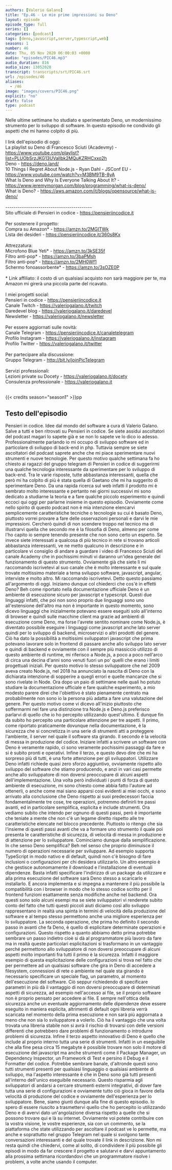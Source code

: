 ```yaml
---
authors: [Valerio Galano]
title: "Ep.46 - Le mie prime impressioni su Deno"
layout: episode
episode_type: full
series: []
categories: [podcast]
tags: [deno,javascript,server,typescript,web]
seasons: 1
number: 46
date: Thu, 05 Nov 2020 06:00:03 +0000
audio: "episodes/PIC46.mp3"
audio_duration: 816
audio_size: 13052028
transcript: transcripts/srt/PIC46.srt
url: /episodes/46
aliases: 
  - /46
image: "images/covers/PIC46.png"
explicit: "no"
draft: false
type: podcast
---
```

Nelle ultime settimane ho studiato e sperimentato Deno, un modernissimo strumento per lo sviluppo di software. In questo episodio ne condivido gli aspetti che mi hanno colpito di più.<br /><br />I link dell'episodio di oggi: <br />La playlist su Deno di Francesco Sciuti (Acadevmy) - <a href="https://www.youtube.com/playlist?list=PLUObSrzJKG13UValIbk2MQuKZRHCxxo2h" rel="noopener">https://www.youtube.com/playlist?list=PLUObSrzJKG13UValIbk2MQuKZRHCxxo2h</a> <br />Deno - <a href="https://deno.land/" rel="noopener">https://deno.land/</a> <br />10 Things I Regret About Node.js - Ryan Dahl - JSConf EU - <a href="https://www.youtube.com/watch?v=M3BM9TB-8yA" rel="noopener">https://www.youtube.com/watch?v=M3BM9TB-8yA</a> <br />What Is Deno and Why Is Everyone Talking About It? - <a href="https://www.jeremymorgan.com/blog/programming/what-is-deno/" rel="noopener">https://www.jeremymorgan.com/blog/programming/what-is-deno/</a> <br />What is Deno? - <a href="https://aws.amazon.com/it/blogs/opensource/what-is-deno/" rel="noopener">https://aws.amazon.com/it/blogs/opensource/what-is-deno/</a> <br /><br />------------------------------------------<br />Sito ufficiale di Pensieri in codice - <a href="https://pensieriincodice.it" rel="noopener">https://pensieriincodice.it</a> <br /><br />Per sostenere il progetto:<br />Compra su Amazon* - <a href="https://amzn.to/2MGITWk" rel="noopener">https://amzn.to/2MGITWk</a>  <br />Lista dei desideri - <a href="https://pensieriincodice.it/360s8Kx" rel="noopener">https://pensieriincodice.it/360s8Kx</a> <br /><br />Attrezzatura:<br />Microfono Blue Yeti* - <a href="https://amzn.to/3kSE35f" rel="noopener">https://amzn.to/3kSE35f</a>  <br />Filtro anti-pop* - <a href="https://amzn.to/3baPMsh" rel="noopener">https://amzn.to/3baPMsh</a>  <br />Filtro anti-pop* - <a href="https://amzn.to/2MH0Wf1" rel="noopener">https://amzn.to/2MH0Wf1</a>  <br />Schermo fonoassorbente* - <a href="https://amzn.to/3sOZE0P" rel="noopener">https://amzn.to/3sOZE0P</a>  <br /><br />* Link affiliato: il costo di un qualsiasi acquisto non sarà maggiore per te, ma Amazon mi girerà una piccola parte del ricavato. <br /><br />I miei progetti social:<br />Pensieri in codice - <a href="https://pensieriincodice.it" rel="noopener">https://pensieriincodice.it</a> <br />Canale Twitch - <a href="https://valeriogalano.it/twitch" rel="noopener">https://valeriogalano.it/twitch</a> <br />Daredevel blog - <a href="https://valeriogalano.it/daredevel" rel="noopener">https://valeriogalano.it/daredevel</a> <br />Newsletter - <a href="https://valeriogalano.it/newsletter" rel="noopener">https://valeriogalano.it/newsletter</a> <br /><br />Per essere aggiornati sulle novità:<br />Canale Telegram - <a href="https://pensieriincodice.it/canaletelegram" rel="noopener">https://pensieriincodice.it/canaletelegram</a> <br />Profilo Instagram - <a href="https://valeriogalano.it/instagram" rel="noopener">https://valeriogalano.it/instagram</a> <br />Profilo Twitter - <a href="https://valeriogalano.it/twitter" rel="noopener">https://valeriogalano.it/twitter</a> <br /><br />Per partecipare alla discussione:<br />Gruppo Telegram - <a href="http://bit.ly/joinPicTelegram" rel="noopener">http://bit.ly/joinPicTelegram</a> <br /><br />Servizi professionali:<br />Lezioni private su Docety - <a href="https://valeriogalano.it/docety" rel="noopener">https://valeriogalano.it/docety</a> <br />Consulenza professionale - <a href="https://valeriogalano.it" rel="noopener">https://valeriogalano.it</a> <br /><br />

{{< credits season="season1" >}}pp

<!-- more -->

## Testo dell'episodio

Pensieri in codice. Idee dal mondo del software a cura di Valerio Galano.
Salve a tutti e ben ritrovati su Pensieri in codice. Se siete assidui ascoltatori del podcast
magari lo sapete già e se non lo sapete ve lo dico io adesso. Professionalmente parlando io mi
occupo di sviluppo software ed in particolare di sviluppo di back-end in php. Tuttavia sempre se
siete ascoltatori del podcast saprete anche che mi piace sperimentare nuovi strumenti e nuove
tecnologie. Per questo motivo qualche settimana fa ho chiesto ai ragazzi del gruppo telegram di
Pensieri in codice di suggerirmi una qualche tecnologia interessante da sperimentare per lo
sviluppo di back-end. Tra le varie risposte, tutte abbastanza interessanti, quella che però
mi ha colpito di più è stata quella di Gaetano che mi ha suggerito di sperimentare Deno. Da una
rapida ricerca sul web infatti il prodotto mi è sembrato molto interessante e pertanto nei
giorni successivi mi sono dedicato a studiarne la teoria e a fare qualche piccolo esperimento e
quindi eccoci qui oggi per parlarne insieme in questo episodio. Ovviamente come nello spirito
di questo podcast non è mia intenzione elencarvi semplicemente caratteristiche tecniche o tecnologie
su cui è basato Deno, piuttosto vorrei provare a fare delle osservazioni personali e darvi le mie
impressioni. Cercherò quindi di non scendere troppo nel tecnico ma di illustrarvi quella che
secondo me è la filosofia di Deno, almeno per come l'ho capito io sempre tenendo presente che non sono
certo un esperto. Se invece siete interessati a qualcosa di più tecnico in rete si trovano articoli
abbastanza interessanti, ve ne metto qualcuno in descrizione e in particolare vi consiglio di andare
a guardare i video di Francesco Sciuti del canale Academy che in pochissimi minuti vi daranno un'idea
generale del funzionamento di questo strumento. Ovviamente già che siete lì mi raccomando
iscrivetevi al suo canale che è molto interessante e sul quale trovate moltissimo materiale a tema
sviluppo software, javascript, angular, interviste e molto altro. Mi raccomando iscrivetevi. Detto
questo passiamo all'argomento di oggi.
Iniziamo dunque col chiederci che cos'è in effetti Deno? Beh come riportato nella
documentazione ufficiale Deno è un ambiente di esecuzione sicuro per javascript e typescript.
Questi due linguaggi infatti, che poi non sono proprio due linguaggi sono uno all'estensione
dell'altro ma non è importante in questo momento, sono dicevo linguaggi che inizialmente potevano
essere eseguiti solo all'interno di browser e quindi sulle macchine client ma grazie ad ambienti
di esecuzione come Deno, ma forse l'avrete sentito nominare come Node.js, è diventato
possibile eseguire i linguaggi come javascript anche lato server quindi per lo sviluppo di
backend, microservizi o altri prodotti del genere. Ciò ha dato la possibilità a moltissimi sviluppatori
javascript che prima potevano lavorare solo in frontend di passare anche allo sviluppo lato
server e quindi di backend e ovviamente con il sempre più massiccio utilizzo di questo ambiente
di runtime, mi riferisco a Node.js, a poco a poco nell'arco di circa una decina d'anni sono venuti
fuori un po' quelli che erano i limiti progettuali iniziali. Per questo motivo lo stesso sviluppatore
che nel 2009 aveva creato Node.js, nel 2018 ha annunciato la nascita di Deno con la dichiarata
intenzione di sopperire a quegli errori e quelle mancanze che si sono rivelate in Node. Ora dopo
un paio di settimane nelle quali ho potuto studiare la documentazione ufficiale e fare
qualche esperimento, a mio modesto parere direi che l'obiettivo è stato pienamente centrato ma
probabilmente non sono io la persona più adatta a fare una valutazione del genere. Per questo motivo
come vi dicevo all'inizio piuttosto che soffermarmi nel fare una distinzione tra Node.js e Deno.js preferisco
parlarvi di quello che io ho percepito utilizzando quest'ultimo. E dunque fin da subito ho percepito
una particolare attenzione per tre aspetti. Il primo, come riportato praticamente dovunque
nella documentazione, è la sicurezza che si concretizza in una serie di strumenti atti a
proteggere l'ambiente, il server nel quale il software sta girando. Il secondo è la velocità
di messa in produzione del codice. Iniziare infatti a scrivere un software con Deno è veramente
rapido, ci sono veramente pochissimi passaggi da fare e si è subito pronti e operativi. Infine il
terzo, e questo devo dire che mi ha sorpreso più di tutti, è una forte attenzione per gli
sviluppatori. Utilizzare Deno infatti richiede quasi zero sforzo aggiuntivo, ovviamente rispetto
allo sviluppo del software che stiamo producendo, e anzi in vari casi permette anche allo
sviluppatore di non doversi preoccupare di alcuni aspetti dell'implementazione.
Una volta però individuati i punti di forza di questo ambiente di esecuzione,
mi sono chiesto come abbia fatto l'autore ad ottenerli, o anche come mai siano apparsi
così evidenti ai miei occhi, e sono arrivato alla conclusione che Deno rispetto ai suoi
predecessori faccia fondamentalmente tre cose, tre operazioni, potremmo definirli tre passi
avanti, ed in particolare semplifica, esplicita e include strumenti. Ora vediamo subito che
intendo per ognuno di questi passi, però è importante che teniate a mente che non c'è un
legame diretto rispetto alle tre caratteristiche elencate nel blocco precedente. Piuttosto io
ritengo che sia l'insieme di questi passi avanti che va a formare uno strumento il quale poi presenta
le caratteristiche di sicurezza, di velocità di messa in produzione e di attenzione per lo
sviluppatore. Cominciamo dunque dalla semplificazione. In che senso Deno semplifica?
Beh nel senso che proprio diminuisce il numero di operazioni necessarie per sviluppare. Ad esempio
supporta TypeScript in modo nativo e di default, quindi non c'è bisogno di fare inclusioni o
configurazioni per chi desidera utilizzarlo. Un altro esempio è che gestisce autonomamente il
download e l'installazione di eventuali dipendenze. Basta infatti specificare l'indirizzo di un
package da utilizzare e alla prima esecuzione del software sarà Deno stesso a scaricarlo e
installarlo. E ancora implementa e si impegna a mantenere il più possibile la compatibilità con
i browser in modo che lo stesso codice scritto per il frontend funzioni esattamente senza modifiche
anche nel backend. Ora questi sono solo alcuni esempi ma se siete sviluppatori vi renderete
subito conto del fatto che tutti questi piccoli aiuti diciamo così allo sviluppo rappresentano
in realtà una spinta in termini di velocità della produzione del software e al tempo stesso
permettono anche una migliore esperienza per lo sviluppatore. La seconda operazione,
che prima ho definito il secondo passo in avanti che fa Deno, è quello di esplicitare determinate
operazioni e configurazioni. Questo rispetto a quanto abbiamo detto prima potrebbe sembrare
un passo indietro cioè si dà al programmatore più lavoro da fare ma in realtà queste particolari
esplicitazioni si trasformano in un vantaggio perché permettono allo sviluppatore di non
doversi preoccupare di alcuni aspetti molto importanti fra tutti il primo è la sicurezza.
Infatti il maggiore esempio di questa esplicitazione delle configurazioni si trova
nel fatto che per permettere ad un qualsiasi software che gira in Deno di accedere a filesystem,
connessioni di rete o ambiente nel quale sta girando è necessario specificare un speciale
flag, un parametro, al momento dell'esecuzione del software. Ciò seppur richiedendo di specificare
parametri in più dà il vantaggio di non doversi preoccupare di determinati aspetti di sicurezza,
ad esempio nell'accesso ai file, se il proprio software non è proprio pensato per accedere
ai file. E sempre nell'ottica della sicurezza anche un eventuale aggiornamento delle dipendenze
deve essere eseguito in maniera esplicita, altrimenti di default ogni libreria verrà
scaricata nel momento della prima esecuzione e non sarà più aggiornata a meno che non sia
lo sviluppatore a volerlo. Ciò ha il vantaggio che una volta trovata una libreria stabile non
si avrà il rischio di trovarsi con delle versioni differenti che potrebbero dare problemi di
funzionamento o introdurre problemi di sicurezza. Infine il terzo aspetto innovativo di Deno è
quello che include al proprio interno tutta una serie di strumenti. Infatti in un eseguibile che
alla fine pesa circa 15 megabyte è possibile trovare non solo il motore di esecuzione del
javascript ma anche strumenti come il Package Manager, un Dependency Inspector, un Framework
di Test e persino il Debug e il Formatter del codice. Potrebbe sembrare banale, d'altronde
questi sono tutti strumenti presenti per qualsiasi linguaggio o qualsiasi ambiente di sviluppo, ma
l'aspetto interessante è che in Deno sono già tutti presenti all'interno dell'unico eseguibile
necessario. Questo risparmia agli sviluppatori di andarsi a cercare strumenti esterni integrativi,
di dover fare tutta una serie di configurazioni e ovviamente tutto ciò gioca in favore della
velocità di produzione del codice e ovviamente dell'esperienza per lo sviluppatore.
Bene, siamo giunti dunque alla fine di questo episodio. Io spero di essere riuscito a trasmettervi
quello che ho percepito io utilizzando Deno e di avervi dato un'angolazione diversa rispetto
a quelle che si possono trovare qui e là su internet. Ovviamente voi potete contribuire
con la vostra visione, le vostre esperienze, sia con un commento, se la piattaforma che state
utilizzando per ascoltare il podcast ve lo permette, ma anche e soprattutto nel gruppo Telegram nel
quale si svolgono tante conversazioni interessanti e del quale trovate il link in descrizione. Non mi
resta quindi che chiedervi, come al solito, di condividere il più possibile gli episodi in modo
da far crescere il progetto e salutarvi e darvi appuntamento alla prossima settimana ricordandovi
che un programmatore risolve i problemi, a volte anche usando il computer.

